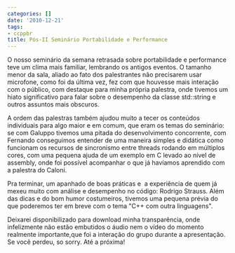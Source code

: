 ```yaml
---
categories: []
date: '2010-12-21'
tags:
- ccppbr
title: Pós-II Seminário Portabilidade e Performance
---
```


O nosso seminário da semana retrasada sobre portabilidade e performance teve um clima mais familiar, lembrando os antigos eventos. O tamanho menor da sala, aliado ao fato dos palestrantes não precisarem usar microfone, como foi da última vez, fez com que houvesse mais interação com o público, com destaque para minha própria palestra, onde tivemos um hiato significativo para falar sobre o desempenho da classe std::string e outros assuntos mais obscuros.

A ordem das palestras também ajudou muito a tecer os conteúdos individuais para algo maior e em comum, que eram os temas do seminário: se com Galuppo tivemos uma pitada do desenvolvimento concorrente, com Fernando conseguimos entender de uma maneira simples e didática como funcionam os recursos de sincronismo entre threads rodando em múltiplos cores, com uma pequena ajuda de um exemplo em C levado ao nível de assembly, onde foi possível acompanhar o que já havíamos aprendido com a palestra do Caloni.

Pra terminar, um apanhado de boas práticas e  a experiência de quem já mexeu muito com análise e desempenho no código: Rodrigo Strauss. Além das dicas e do bom humor costumeiros, tivemos uma pequena prévia do que poderemos ter em breve com o tema "C++ com outra linguagens".

Deixarei disponibilizado para download minha transparência, onde infelizmente não estão embutidos o áudio nem o vídeo do momento realmente importante,que foi a interação do grupo durante a apresentação. Se você perdeu, so sorry. Até a próxima!